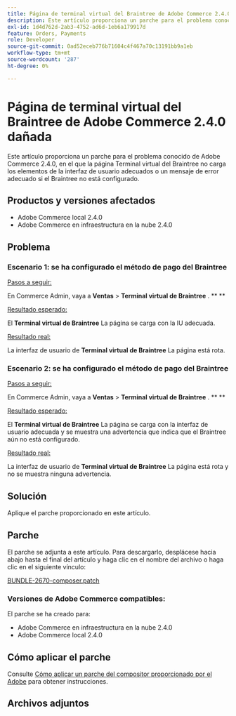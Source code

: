 ```yaml
---
title: Página de terminal virtual del Braintree de Adobe Commerce 2.4.0 dañada
description: Este artículo proporciona un parche para el problema conocido de Adobe Commerce 2.4.0, en el que la página Terminal virtual del Braintree no carga los elementos de la interfaz de usuario adecuados o un mensaje de error adecuado si el Braintree no está configurado.
exl-id: 1d4d762d-2ab3-4752-ad6d-1eb6a179917d
feature: Orders, Payments
role: Developer
source-git-commit: 0ad52eceb776b71604c4f467a70c13191bb9a1eb
workflow-type: tm+mt
source-wordcount: '287'
ht-degree: 0%

---
```


# Página de terminal virtual del Braintree de Adobe Commerce 2.4.0 dañada

Este artículo proporciona un parche para el problema conocido de Adobe Commerce 2.4.0, en el que la página Terminal virtual del Braintree no carga los elementos de la interfaz de usuario adecuados o un mensaje de error adecuado si el Braintree no está configurado.

## Productos y versiones afectados

* Adobe Commerce local 2.4.0
* Adobe Commerce en infraestructura en la nube 2.4.0

## Problema

### Escenario 1: se ha configurado el método de pago del Braintree

<u>Pasos a seguir:</u>

En Commerce Admin, vaya a **Ventas** > **Terminal virtual de Braintree** . ** **

<u>Resultado esperado:</u>

El **Terminal virtual de Braintree** La página se carga con la IU adecuada.

<u>Resultado real:</u>

La interfaz de usuario de **Terminal virtual de Braintree** La página está rota.

### Escenario 2: se ha configurado el método de pago del Braintree

<u>Pasos a seguir:</u>

En Commerce Admin, vaya a **Ventas** > **Terminal virtual de Braintree** . ** **

<u>Resultado esperado:</u>

El **Terminal virtual de Braintree** La página se carga con la interfaz de usuario adecuada y se muestra una advertencia que indica que el Braintree aún no está configurado.

<u>Resultado real:</u>

La interfaz de usuario de **Terminal virtual de Braintree** La página está rota y no se muestra ninguna advertencia.

## Solución

Aplique el parche proporcionado en este artículo.

## Parche

El parche se adjunta a este artículo. Para descargarlo, desplácese hacia abajo hasta el final del artículo y haga clic en el nombre del archivo o haga clic en el siguiente vínculo:

[BUNDLE-2670-composer.patch](assets/BUNDLE-2670-composer.patch.zip)

### Versiones de Adobe Commerce compatibles:

El parche se ha creado para:

* Adobe Commerce en infraestructura en la nube 2.4.0
* Adobe Commerce local 2.4.0

## Cómo aplicar el parche

Consulte [Cómo aplicar un parche del compositor proporcionado por el Adobe](/help/how-to/general/how-to-apply-a-composer-patch-provided-by-magento.md) para obtener instrucciones.

## Archivos adjuntos
